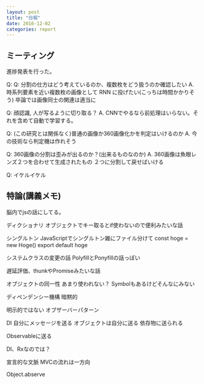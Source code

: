 ```yaml
---
layout: post
title: "日報"
date: 2016-12-02
categories: report
---
```


## ミーティング
進捗発表を行った。

Q:
Q: 分割の仕方はどう考えているのか、複数枚をどう扱うのか確認したい
A. 時系列要素を近い複数枚の画像として RNN に投げたい(こっちは時間かかりそう)
卒論では画像同士の関連は適当に

Q: 顔認識, 人が写るように切り取る？
A. CNNでやるなら前処理はいらない。それを含めて自動で学習する。

Q: (この研究とは関係なく)普通の画像か360画像化かを判定はいけるのか
A. 今の技術なら判定機は作れそう

Q: 360画像の分割は歪みが出るのか？(出来るものなのか)
A. 360画像は魚眼レンズ２つを合わせて生成されたもの
２つに分割して戻せばいける

Q: イケルイケル


## 特論(講義メモ)
脳内でjsの話にしてる。

ディクショナリ
オブジェクトでキー取るとif使わないので便利みたいな話

シングルトン
JavaScriptでシングルトン雑にファイル分けて
const hoge = new Hoge()
export default hoge

システムクラスの変更の話
PolyfillとPonyfillの話っぽい

遅延評価、thunkやPromiseみたいな話

オブジェクトの同一性
あまり使われない？
Symbolもあるけどそんなにみない

ディペンデンシー機構
暗黙的

明示的ではない
オブザーバーパターン

DI
自分にメッセージを送る
オブジェクトは自分に送る
依存物に送られる

Observableに送る

DI、Rxなのでは？

宣言的な文脈
MVCの流れは一方向

Object.abserve

